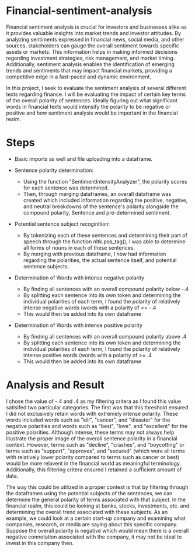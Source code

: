 # Financial-sentiment-analysis

Financial sentiment analysis is crucial for investors and businesses alike as it provides valuable insights into market trends and investor attitudes. By analyzing sentiments expressed in financial news, social media, and other sources, stakeholders can gauge the overall sentiment towards specific assets or markets. This information helps in making informed decisions regarding investment strategies, risk management, and market timing. Additionally, sentiment analysis enables the identification of emerging trends and sentiments that may impact financial markets, providing a competitive edge in a fast-paced and dynamic environment.

In this project, I seek to evaluate the sentiment analysis of several different texts regarding finance. I will be evaluating the impact of certain key terms of the overall polarity of sentences. Ideally figuring out what significant words in financial texts would intensify the polarity to be negative or positive and how sentiment analysis would be important in the financial realm.

# Steps 

- Basic imports as well and file uploading into a dataframe.
- Sentence polarity determination:
    - Using the function "SentimentIntensityAnalyzer", the polarity scores for each sentence was determined.
    - Then, through merging dataframes, an overall dataframe was created which included information regarding the positive, negative, and neutral breakdowns of the sentence's polarity alongside the compound polarity, Sentence and pre-determined sentiment.
    
- Potential sentence subject recoginition:
    - By tokenizing each of these sentences and determining their part of speech through the function nltk.pos_tag(), I was able to determine all forms of nouns in each of these sentences.
    - By merging with previous dataframe, I now had information regarding the polarities, the actual sentence itself, and potential sentence subjects.
    
- Determination of Words with intense negative polarity
    - By finding all sentences with an overall compound polarity below -.4 
    - By splitting each sentence into its own token and determining the individual polarities of each term, I found the polarity of relatively intense negative words (words with a polarity of <= -.4
    - This would then be added into its own dataframe
    
- Determination of Words with intense positive polarity
    - By finding all sentences with an overall compound polarity above .4 
    - By splitting each sentence into its own token and determining the individual polarities of each term, I found the polarity of relatively intense positive words (words with a polarity of >= .4
    - This would then be added into its own dataframe
    
# Analysis and Result

I chose the value of -.4 and .4 as my filtering critera as I found this value satisifed two particular categories. The first was that this threshold ensured I did not exclusively retain words with extremely intense polarity. These words included words such as "kill", "cancer", and "disaster" for the negative polarities and words such as "best", "love", and "excellent" for the positive polarities. Although intense, these terms may not always help illustrate the proper image of the overall sentence polarity in a financial context. However, terms such as "decline", "crashes", and "boycotting" or terms such as "support", "approves", and "secured" (which were all terms with relatively lower polarity compared to terms such as cancer or best) would be more relavent in the financial world as meaningful terminology. Additionally, this filtering critera ensured I retained a sufficient amount of data. 

The way this could be utilized in a proper context is that by filtering through the dataframes using the potential subjects of the sentences, we can determine the general polarity of terms associated with that subject. In the financial realm, this could be looking at banks, stocks, investments, etc. and determining the overall trend associated with these subjects. As an example, we could look at a certain start-up company and examining what companies, research, or media are saying about this specific company. Suppose the overall polarity is negative which would mean there is a overall negative connotation associated with the company, it may not be ideal to invest in this company then.

